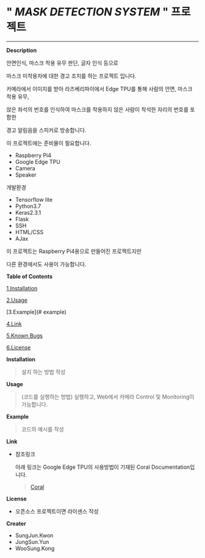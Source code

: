 # " _**MASK DETECTION SYSTEM**_ " 프로젝트

--------------------------------------



**Description** 

안면인식, 마스크 착용 유무 판단, 글자 인식 등으로

마스크 미착용자에 대한 경고 조치를 하는 프로젝트 입니다.

카메라에서 이미지를 받아 라즈베리파이에서 Edge TPU를 통해 사람의 안면, 마스크 착용 유무,

앉은 좌석의 번호를 인식하여 마스크를 착용하지 않은 사람이 착석한 자리의 번호를 포함한

경고 알림음을 스피커로 방송합니다.



이 프로젝트에는 준비물이 필요합니다.

* Raspberry Pi4
* Google Edge TPU
* Camera
* Speaker

개발환경

* Tensorflow lite
* Python3.7
* Keras2.3.1
* Flask
* SSH
* HTML/CSS
* AJax

이 프로젝트는 Raspberry Pi4용으로  만들어진 프로젝트지만

다른 환경에서도 사용이 가능합니다.



**Table of Contents**

[1.Installation](#installation)

[2.Usage](#usage)

[3.Example](# example)

[4.Link](#link)

[5.Known Bugs](#known-Bugs)

[6.License](#license)



**Installation**

> 설치 하는 방법 작성 



**Usage**

> (코드를 실행하는 방법) 실행하고, Web에서 카메라 Control 및 Monitoring이 가능합니다.



**Example**

> 코드의 예시를 작성



**Link**

* 참조링크

  아래 링크는 Google Edge TPU의 사용방법이 기재된 Coral Documentation입니다.

  > [Coral](#https://coral.ai/docs/)



**License**

* 오픈소스 프로젝트이면 라이센스 작성



**Creater**

* SungJun.Kwon
* JungSun.Yun
* WooSung.Kong